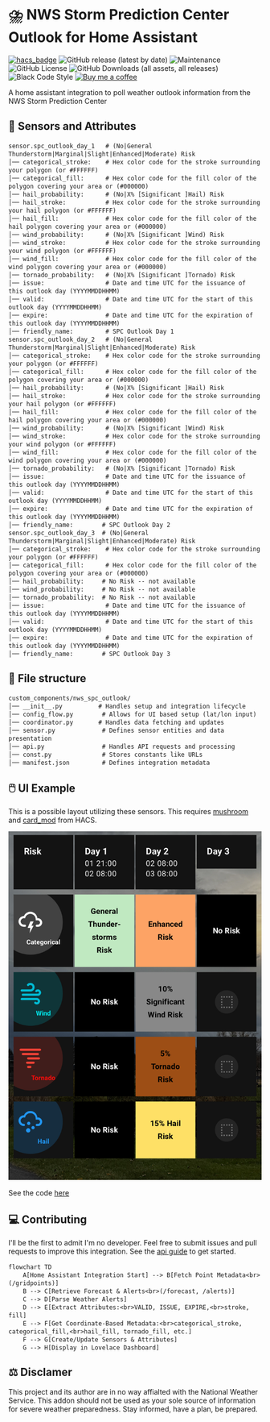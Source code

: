 # ⛈️ NWS Storm Prediction Center Outlook for Home Assistant

[![hacs_badge](https://img.shields.io/badge/HACS-Default-41BDF5.svg?style=for-the-badge)](https://github.com/hacs/integration)
![GitHub release (latest by date)](https://img.shields.io/github/v/release/sedward5/nws_spc_outlook?style=for-the-badge)
![Maintenance](https://img.shields.io/maintenance/yes/2025?style=for-the-badge)
![GitHub License](https://img.shields.io/github/license/sedward5/nws_spc_outlook?style=for-the-badge)
![GitHub Downloads (all assets, all releases)](https://img.shields.io/github/downloads/sedward5/nws_spc_outlook/total?style=for-the-badge)
![Black Code Style](https://img.shields.io/badge/code%20style-black-000000.svg?style=for-the-badge)
[![Buy me a coffee](https://img.shields.io/badge/buy_me_a_coffee-FFDD00?style=for-the-badge&logo=buy-me-a-coffee&logoColor=black)](https://buymeacoffee.com/sedward5)

A home assistant integration to poll weather outlook information from the NWS Storm Prediction Center

## 🔮 Sensors and Attributes

```None
sensor.spc_outlook_day_1   # (No|General Thunderstorm|Marginal|Slight|Enhanced|Moderate) Risk
│── categorical_stroke:    # Hex color code for the stroke surrounding your polygon (or #FFFFFF)
│── categorical_fill:      # Hex color code for the fill color of the polygon covering your area or (#000000)
│── hail_probability:      # (No|X% [Significant ]Hail) Risk
│── hail_stroke:           # Hex color code for the stroke surrounding your hail polygon (or #FFFFFF)
│── hail_fill:             # Hex color code for the fill color of the hail polygon covering your area or (#000000)
│── wind_probability:      # (No|X% [Significant ]Wind) Risk
│── wind_stroke:           # Hex color code for the stroke surrounding your wind polygon (or #FFFFFF)
│── wind_fill:             # Hex color code for the fill color of the wind polygon covering your area or (#000000)
│── tornado_probability:   # (No|X% [Significant ]Tornado) Risk
│── issue:                 # Date and time UTC for the issuance of this outlook day (YYYYMMDDHHMM)
│── valid:                 # Date and time UTC for the start of this outlook day (YYYYMMDDHHMM)
│── expire:                # Date and time UTC for the expiration of this outlook day (YYYYMMDDHHMM)
│── friendly_name:         # SPC Outlook Day 1
sensor.spc_outlook_day_2   # (No|General Thunderstorm|Marginal|Slight|Enhanced|Moderate) Risk
│── categorical_stroke:    # Hex color code for the stroke surrounding your polygon (or #FFFFFF)
│── categorical_fill:      # Hex color code for the fill color of the polygon covering your area or (#000000)
│── hail_probability:      # (No|X% [Significant ]Hail) Risk
│── hail_stroke:           # Hex color code for the stroke surrounding your hail polygon (or #FFFFFF)
│── hail_fill:             # Hex color code for the fill color of the hail polygon covering your area or (#000000)
│── wind_probability:      # (No|X% [Significant ]Wind) Risk
│── wind_stroke:           # Hex color code for the stroke surrounding your wind polygon (or #FFFFFF)
│── wind_fill:             # Hex color code for the fill color of the wind polygon covering your area or (#000000)
│── tornado_probability:   # (No|X% [Significant ]Tornado) Risk
│── issue:                 # Date and time UTC for the issuance of this outlook day (YYYYMMDDHHMM)
│── valid:                 # Date and time UTC for the start of this outlook day (YYYYMMDDHHMM)
│── expire:                # Date and time UTC for the expiration of this outlook day (YYYYMMDDHHMM)
│── friendly_name:        # SPC Outlook Day 2
sensor.spc_outlook_day_3  # (No|General Thunderstorm|Marginal|Slight|Enhanced|Moderate) Risk
│── categorical_stroke:    # Hex color code for the stroke surrounding your polygon (or #FFFFFF)
│── categorical_fill:      # Hex color code for the fill color of the polygon covering your area or (#000000)
│── hail_probability:     # No Risk -- not available
│── wind_probability:     # No Risk -- not available 
│── tornado_probability:  # No Risk -- not available
│── issue:                 # Date and time UTC for the issuance of this outlook day (YYYYMMDDHHMM)
│── valid:                 # Date and time UTC for the start of this outlook day (YYYYMMDDHHMM)
│── expire:                # Date and time UTC for the expiration of this outlook day (YYYYMMDDHHMM)
│── friendly_name:        # SPC Outlook Day 3
```

## 📁 File structure

```None
custom_components/nws_spc_outlook/
│── __init__.py          # Handles setup and integration lifecycle
│── config_flow.py        # Allows for UI based setup (lat/lon input)
│── coordinator.py       # Handles data fetching and updates
│── sensor.py             # Defines sensor entities and data presentation
│── api.py                # Handles API requests and processing
│── const.py              # Stores constants like URLs
│── manifest.json         # Defines integration metadata
```

## 🖱️ UI Example

This is a possible layout utilizing these sensors. This requires [mushroom](https://github.com/piitaya/lovelace-mushroom) and [card_mod](https://github.com/thomasloven/lovelace-card-mod) from HACS.

![Example Dashboard](ui-example.jpeg)

See the code [here](outlook_grid.md)

## 💻 Contributing

I'll be the first to admit I'm no developer. Feel free to submit issues and pull requests to improve this integration. See the [api guide](https://sedward5.github.io/nws_spc_outlook/nws_spc_outlook.html) to get started.

```mermaid
flowchart TD
    A[Home Assistant Integration Start] --> B[Fetch Point Metadata<br>(/gridpoints)]
    B --> C[Retrieve Forecast & Alerts<br>(/forecast, /alerts)]
    C --> D[Parse Weather Alerts]
    D --> E[Extract Attributes:<br>VALID, ISSUE, EXPIRE,<br>stroke, fill]
    E --> F[Get Coordinate-Based Metadata:<br>categorical_stroke, categorical_fill,<br>hail_fill, tornado_fill, etc.]
    F --> G[Create/Update Sensors & Attributes]
    G --> H[Display in Lovelace Dashboard]
```

## ⚖️ Disclamer

This project and its author are in no way affialted with the National Weather Service. This addon should not be used as your sole source of information for severe weather preparedness. Stay informed, have a plan, be prepared.
